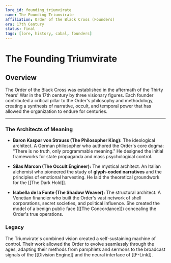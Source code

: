 ```yaml
---
lore_id: founding_triumvirate
name: The Founding Triumvirate
affiliation: Order of the Black Cross (Founders)
era: 17th Century
status: final
tags: [lore, history, cabal, founders]
---
```


# The Founding Triumvirate

## Overview
The Order of the Black Cross was established in the aftermath of the Thirty Years' War in the 17th century by three visionary figures. Each founder contributed a critical pillar to the Order's philosophy and methodology, creating a synthesis of narrative, occult, and temporal power that has allowed the organization to endure for centuries.

---

### The Architects of Meaning

- **Baron Kaspar von Strauss (The Philosopher King):** The ideological architect. A German philosopher who authored the Order's core dogma: "There is no truth, only programmable meaning." He designed the initial frameworks for state propaganda and mass psychological control.

- **Silas Marcon (The Occult Engineer):** The mystical architect. An Italian alchemist who pioneered the study of **glyph-coded narratives** and the principles of emotional harvesting. He laid the theoretical groundwork for the [[The Dark Hold]].

- **Isabella de la Fonte (The Shadow Weaver):** The structural architect. A Venetian financier who built the Order's vast network of shell corporations, secret societies, and political influence. She created the model of a benign public face ([[The Concordance]]) concealing the Order's true operations.

### Legacy
The Triumvirate's combined vision created a self-sustaining machine of control. Their work allowed the Order to evolve seamlessly through the ages, adapting their methods from pamphlets and sermons to the broadcast signals of the [[Division Engine]] and the neural interface of [[F-Link]].